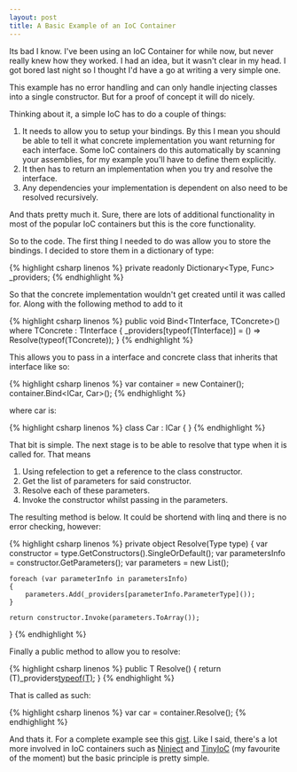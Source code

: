 ```yaml
---
layout: post
title: A Basic Example of an IoC Container
---
```

Its bad I know. I've been using an IoC Container for while now, but never really knew how they worked. I had an idea, but it wasn't clear in my head. I got bored last night so I thought I'd have a go at writing a very simple one.

This example has no error handling and can only handle injecting classes into a single constructor. But for a proof of concept it will do nicely. 

Thinking about it, a simple IoC has to do a couple of things:

1. It needs to allow you to setup your bindings. By this I mean you should be able to tell it what concrete implementation you want returning for each interface. Some IoC containers do this automatically by scanning your assemblies, for my example you'll have to define them explicitly.
2. It then has to return an implementation when you try and resolve the interface. 
3. Any dependencies your implementation is dependent on also need to be resolved recursively.

And thats pretty much it. Sure, there are lots of additional functionality in most of the popular IoC containers but this is the core functionality. 

So to the code. The first thing I needed to do was allow you to store the bindings. I decided to store them in a dictionary of type:

{% highlight csharp linenos %}
private readonly Dictionary<Type, Func<object>> _providers;
{% endhighlight %}

So that the concrete implementation wouldn't get created until it was called for. Along with the following method to add to it

{% highlight csharp linenos %}
public void Bind<TInterface, TConcrete>() where TConcrete : TInterface
{
    _providers[typeof(TInterface)] = () => Resolve(typeof(TConcrete));
}
{% endhighlight %}
    
This allows you to pass in a interface and concrete class that inherits that interface like so:

{% highlight csharp linenos %}
var container = new Container();
container.Bind<ICar, Car>();
{% endhighlight %}

where car is:

{% highlight csharp linenos %}
class Car : ICar { }
{% endhighlight %}

That bit is simple. The next stage is to be able to resolve that type when it is called for. That means

1. Using refelection to get a reference to the class constructor.
2. Get the list of parameters for said constructor.
3. Resolve each of these parameters.
4. Invoke the constructor whilst passing in the parameters.

The resulting method is below. It could be shortend with linq and there is no error checking, however:

{% highlight csharp linenos %}
private object Resolve(Type type)
{
    var constructor = type.GetConstructors().SingleOrDefault();
    var parametersInfo = constructor.GetParameters();
    var parameters = new List<object>();

    foreach (var parameterInfo in parametersInfo)
    {
        parameters.Add(_providers[parameterInfo.ParameterType]());
    }

    return constructor.Invoke(parameters.ToArray());
}
{% endhighlight %}

Finally a public method to allow you to resolve:

{% highlight csharp linenos %}
public T Resolve<T>()
{
    return (T)_providers[typeof(T)]();
}
{% endhighlight %}

That is called as such:

{% highlight csharp linenos %}
var car = container.Resolve<ICar>();
{% endhighlight %}

And thats it. For a complete example see this [gist](https://gist.github.com/mat-mcloughlin/6240821). Like I said, there's a lot more involved in IoC containers such as [Ninject](http://www.ninject.org/) and [TinyIoC](https://github.com/grumpydev/TinyIoC) (my favourite of the moment) but the basic principle is pretty simple.
